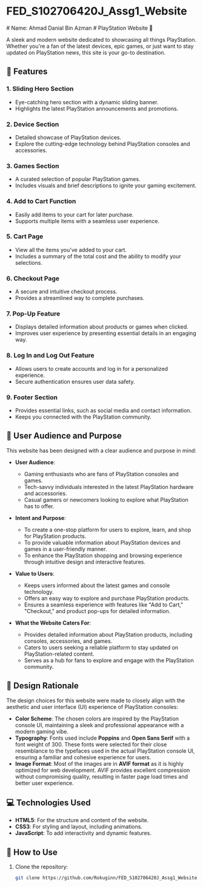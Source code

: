 # FED_S102706420J_Assg1_Website
<FED Assignment Repository>
# Name: Ahmad Danial Bin Azman
# PlayStation Website 🌟

A sleek and modern website dedicated to showcasing all things PlayStation. Whether you're a fan of the latest devices, epic games, or just want to stay updated on PlayStation news, this site is your go-to destination.

## 🚀 Features  
### 1. **Sliding Hero Section**  
   - Eye-catching hero section with a dynamic sliding banner.  
   - Highlights the latest PlayStation announcements and promotions.  

### 2. **Device Section**  
   - Detailed showcase of PlayStation devices.  
   - Explore the cutting-edge technology behind PlayStation consoles and accessories.  

### 3. **Games Section**  
   - A curated selection of popular PlayStation games.  
   - Includes visuals and brief descriptions to ignite your gaming excitement.  

### 4. **Add to Cart Function**  
   - Easily add items to your cart for later purchase.  
   - Supports multiple items with a seamless user experience.  

### 5. **Cart Page**  
   - View all the items you've added to your cart.  
   - Includes a summary of the total cost and the ability to modify your selections.  

### 6. **Checkout Page**  
   - A secure and intuitive checkout process.  
   - Provides a streamlined way to complete purchases.  

### 7. **Pop-Up Feature**  
   - Displays detailed information about products or games when clicked.  
   - Improves user experience by presenting essential details in an engaging way.  

### 8. **Log In and Log Out Feature**  
   - Allows users to create accounts and log in for a personalized experience.  
   - Secure authentication ensures user data safety.  

### 9. **Footer Section**  
   - Provides essential links, such as social media and contact information.  
   - Keeps you connected with the PlayStation community.

## 🎯 User Audience and Purpose  
This website has been designed with a clear audience and purpose in mind:  

- **User Audience**:  
   - Gaming enthusiasts who are fans of PlayStation consoles and games.  
   - Tech-savvy individuals interested in the latest PlayStation hardware and accessories.  
   - Casual gamers or newcomers looking to explore what PlayStation has to offer.  

- **Intent and Purpose**:  
   - To create a one-stop platform for users to explore, learn, and shop for PlayStation products.  
   - To provide valuable information about PlayStation devices and games in a user-friendly manner.  
   - To enhance the PlayStation shopping and browsing experience through intuitive design and interactive features.  

- **Value to Users**:  
   - Keeps users informed about the latest games and console technology.  
   - Offers an easy way to explore and purchase PlayStation products.  
   - Ensures a seamless experience with features like "Add to Cart," "Checkout," and product pop-ups for detailed information.  

- **What the Website Caters For**:  
   - Provides detailed information about PlayStation products, including consoles, accessories, and games.  
   - Caters to users seeking a reliable platform to stay updated on PlayStation-related content.  
   - Serves as a hub for fans to explore and engage with the PlayStation community.

## 🎨 Design Rationale  
The design choices for this website were made to closely align with the aesthetic and user interface (UI) experience of PlayStation consoles:
- **Color Scheme**: The chosen colors are inspired by the PlayStation console UI, maintaining a sleek and professional appearance with a modern gaming vibe.  
- **Typography**: Fonts used include **Poppins** and **Open Sans Serif** with a font weight of 300. These fonts were selected for their close resemblance to the typefaces used in the actual PlayStation console UI, ensuring a familiar and cohesive experience for users.  
- **Image Format**: Most of the images are in **AVIF format** as it is highly optimized for web development. AVIF provides excellent compression without compromising quality, resulting in faster page load times and better user experience.

## 💻 Technologies Used  
- **HTML5**: For the structure and content of the website.  
- **CSS3**: For styling and layout, including animations.  
- **JavaScript**: To add interactivity and dynamic features.

## 📌 How to Use
1. Clone the repository:
   ```bash
   git clone https://github.com/Rokuginn/FED_S102706420J_Assg1_Website.git
